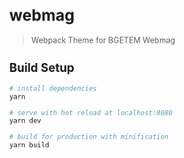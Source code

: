 # webmag

> Webpack Theme for BGETEM Webmag

## Build Setup

``` bash
# install dependencies
yarn

# serve with hot reload at localhost:8080
yarn dev

# build for production with minification
yarn build
```
